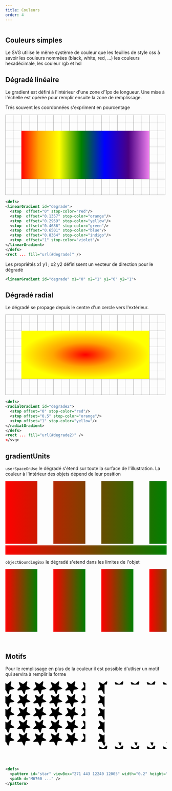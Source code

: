 ```yaml
---
title: Couleurs
order: 4
---
```


<svg width="0" height="0">
  <defs>
    <pattern id="tenthGrid" width="25" height="25" patternUnits="userSpaceOnUse">
      <path d="M 25 0 L 0 0 0 25" fill="none" stroke="gray" stroke-width="0.5"/>
    </pattern>
    <pattern id="fiftygrid" width="50" height="50" patternUnits="userSpaceOnUse">
      <rect width="50" height="50" fill="url(#tenthGrid)"/>
      <path d="M 50 0 L 0 0 0 50" fill="none" stroke="gray" stroke-width="1"/>
    </pattern>
    <symbol id="grid">
      <rect width="100%" height="100%" fill="url(#fiftygrid)"/>
      <path d="M 500 0 L 500 250 0 250" fill="none" stroke="gray" stroke-width="1"/>
    </symbol>
  </defs>
</svg>

## Couleurs simples

Le SVG utilise le même système de couleur que les feuilles de style css à savoir les couleurs nommées (black, white, red, ...) les couleurs hexadécimale, les couleur rgb et hsl

## Dégradé linéaire 

Le gradient est défini à l'intérieur d'une zone d'1px de longueur. Une mise à l'échelle est opérée pour remplir ensuite la zone de remplissage.

Trés souvent les coordonnées s'expriment en pourcentage

<svg width="500" height="250">
  <use href="#grid"/>
  <defs>
    <linearGradient id="degrade">
    <stop offset="0" stop-color="red"/>
    <stop offset="0.1357" stop-color="orange"/>
    <stop offset="0.2959" stop-color="yellow"/>
    <stop offset="0.4686" stop-color="green"/>
    <stop offset="0.6501" stop-color="blue"/>
    <stop offset="0.8364" stop-color="indigo"/>
    <stop offset="1" stop-color="violet"/>
    </linearGradient>
  </defs>
    <rect x="50" y="50" width="400" height="150" fill="url(#degrade)" />
</svg>

```svg
<defs>
<linearGradient id="degrade">
  <stop  offset="0" stop-color="red"/>
  <stop  offset="0.1357" stop-color="orange"/>
  <stop  offset="0.2959" stop-color="yellow"/>
  <stop  offset="0.4686" stop-color="green"/>
  <stop  offset="0.6501" stop-color="blue"/>
  <stop  offset="0.8364" stop-color="indigo"/>
  <stop  offset="1" stop-color="violet"/>
</linearGradient>
</defs>
<rect ... fill="url(#degrade)" />
```

Les propriétés x1 y1 ; x2 y2 définissent un vecteur de direction pour le dégradé

```svg
<linearGradient id="degrade" x1="0" x2="1" y1="0" y2="1">
``` 

## Dégradé radial 

Le dégradé se propage depuis le centre d'un cercle vers l'extérieur.

<svg width="500" height="250">
  <use href="#grid"/>
  <defs>
    <radialGradient id="degrade2">
    <stop  offset="0" stop-color="red"/>
    <stop  offset="0.5" stop-color="orange"/>
    <stop  offset="1" stop-color="yellow"/>
    </radialGradient>
  </defs>
    <rect x="50" y="50" width="400" height="150" fill="url(#degrade2)" />
</svg>

```svg
<defs>
<radialGradient id="degrade2">
  <stop offset="0" stop-color="red"/>
  <stop offset="0.5" stop-color="orange"/>
  <stop offset="1" stop-color="yellow"/>
</radialGradient>
</defs>
<rect ... fill="url(#degrade2)" />
</svg>
```

## gradientUnits

`userSpaceOnUse` le dégradé s'étend sur toute la surface de l'illustration. La couleur à l'intérieur des objets dépend de leur position

<svg width="550" height="250">
<defs>
  <linearGradient id="userSpaceOnUse" gradientUnits="userSpaceOnUse">
    <stop  offset="0" style="stop-color:red"/>
    <stop  offset="1" style="stop-color:green;"/>
  </linearGradient>
</defs>
  <rect width="100" height="195" fill="url(#userSpaceOnUse)" />
  <rect x="150" width="100" height="195" fill="url(#userSpaceOnUse)" />
  <rect x="300" width="100" height="195" fill="url(#userSpaceOnUse)" />
  <rect x="450" width="100" height="195" fill="url(#userSpaceOnUse)" />
  <rect x=0 y="200" width="550" height="50" fill="url(#userSpaceOnUse)" />
</svg>

`objectBoundingBox` le dégradé s'etend dans les limites de l'objet

<svg width="550" height="250">
<defs>
  <linearGradient id="objectBoundingBox" gradientUnits="objectBoundingBox">
    <stop  offset="0" style="stop-color:red"/>
    <stop  offset="1" style="stop-color:green;"/>
  </linearGradient>
</defs>
  <rect width="100" height="195" fill="url(#objectBoundingBox)" />
  <rect x="150" width="100" height="195" fill="url(#objectBoundingBox)" />
  <rect x="300" width="100" height="195" fill="url(#objectBoundingBox)" />
  <rect x="450" width="100" height="195" fill="url(#objectBoundingBox)" />
</svg>

## Motifs

Pour le remplissage en plus de la couleur il est possible d'utliser un motif qui servira à remplir la forme

<svg width="600" height="300">
  <defs>
    <pattern id="star" viewBox="271 443 12240 12005" width="0.2" height="0.2" x="0.13" y="0">
  <path d="M6760 12443 c-137 -26 -302 -163 -453 -375 -207 -293 -384 -645 -802
    -1598 -347 -790 -486 -1070 -667 -1337 -211 -311 -357 -373 -878 -374 -303 0
    -573 22 -1315 106 -310 36 -666 73 -930 97 -191 17 -792 17 -905 0 -359 -56
    -525 -174 -538 -382 -7 -128 43 -265 161 -442 197 -294 514 -612 1317 -1323
    955 -845 1247 -1174 1290 -1452 37 -234 -95 -656 -453 -1458 -364 -816 -430
    -963 -490 -1110 -252 -611 -352 -998 -318 -1236 31 -222 145 -333 357 -346
    311 -21 768 169 1699 704 749 431 885 508 1051 596 451 240 718 338 924 341
    121 1 161 -10 310 -84 265 -133 574 -380 1300 -1040 1006 -916 1405 -1206
    1752 -1276 102 -21 173 -13 255 27 103 50 160 135 204 304 21 81 23 111 23
    315 0 125 -5 267 -12 320 -51 379 -107 674 -253 1335 -229 1034 -279 1327
    -279 1647 0 162 16 260 55 346 101 221 462 490 1275 952 661 375 831 473 1005
    578 739 446 1065 761 1065 1027 0 155 -96 273 -306 378 -300 150 -748 236
    -1764 342 -1052 108 -1334 148 -1637 225 -387 100 -514 201 -648 515 -117 276
    -211 629 -391 1482 -135 644 -212 973 -289 1237 -115 398 -240 668 -380 824
    -94 105 -221 156 -335 135z"/>
    </pattern>
  </defs>
  <rect x="0"  y="0" width="250" height="200" fill="url(#star)"/>
  <rect x="300"  y="0" width="250" height="200" stroke-width="20" stroke="url(#star)" fill="none"/>
</svg>

```svg
<defs>
  <pattern id="star" viewBox="271 443 12240 12005" width="0.2" height="0.2" x="0.13" y="0">
  <path d="M6760 ..." /> 
</pattern>
```
